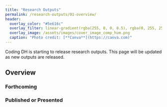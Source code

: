 ```yaml
---
title: "Research Outputs"
permalink: /research-outputs/01-overview/
header:
  overlay_color: "#5e616c"
  overlay_filter: linear-gradient(rgba(255, 0, 0, 0.5), rgba(0, 255, 255, 0.5))
  overlay_image: /assets/images/cover_image_comp_hum.png
  caption: "Photo credit: [**Canva**](https://canva.com)"
---
```


Coding DH is starting to release research outputs. This page will be updated as new outputs are released.

## Overview

### Forthcoming




### Published or Presented